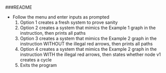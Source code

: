 ###README

- Follow the menu and enter inputs as prompted
  1. Option 1 creates a fresh system to prove sanity
  2. Option 2 creates a system that mimics the Example 1 graph in the instruction, then prints all paths
  3. Option 3 creates a system that mimics the Example 2 graph in the instruction WITHOUT the illegal red arrows, then prints all paths
  4. Option 4 creates a system that mimics the Example 2 graph in the instruction WITH the illegal red arrows, then states whether node v1 creates a cycle
  0. Exits the program
